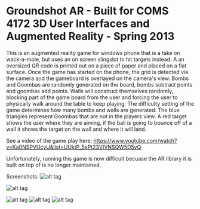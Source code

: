 Groundshot AR - Built for COMS 4172 3D User Interfaces and Augmented Reality - Spring 2013
==========

This is an augmented reality game for windows phone that is a take on wack-a-mole, but uses an on screen slingslot to hit targets instead. A an oversized QR code is printed out on a piece of paper and placed on a flat surface. Once the game has started on the phone, the grid is detected via the camera and the gameboard is overlayed on the camera's view. Bombs and Goombas are randomly generated on the board, bombs subtract points and goombas add points. Walls will construct themselves randomly, blocking part of the game board from the user and forcing the user to physically walk around the table to keep playing. The difficulty setting of the game determines how many bombs and walls are generated. The blue triangles represent Goombas that are not in the players view. A red target shows the user where they are aiming, if the ball is going to bounce off of a wall it shows the target on the wall and where it will land.

See a video of the game play here: https://www.youtube.com/watch?v=Ka0NSPVUcyU&list=UUktP_5xPt23VIVNSQW5D5vQ

Unfortunately, running this game is now difficult becuase the AR library it is built on top of is no longer maintained.

Screenshots:
![alt tag](http://imgur.com/n2Wv8It.png)

![alt tag](http://imgur.com/2Udzw7w.png)

![alt tag](http://imgur.com/K3At5Bf.png)
![alt tag](http://imgur.com/Zkryty9.png)
![alt tag](http://imgur.com/OlcylGV.png)
